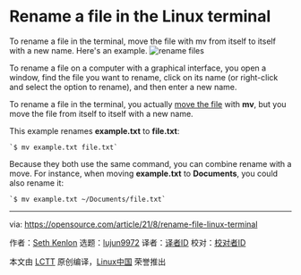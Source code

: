[#]: subject: "Rename a file in the Linux terminal"
[#]: via: "https://opensource.com/article/21/8/rename-file-linux-terminal"
[#]: author: "Seth Kenlon https://opensource.com/users/seth"
[#]: collector: "lujun9972"
[#]: translator: " "
[#]: reviewer: " "
[#]: publisher: " "
[#]: url: " "

Rename a file in the Linux terminal
======
To rename a file in the terminal, move the file with mv from itself to
itself with a new name. Here's an example.
![rename files][1]

To rename a file on a computer with a graphical interface, you open a window, find the file you want to rename, click on its name (or right-click and select the option to rename), and then enter a new name.

To rename a file in the terminal, you actually [move the file][2] with **mv**, but you move the file from itself to itself with a new name.

This example renames **example.txt** to **file.txt**:


```
`$ mv example.txt file.txt`
```

Because they both use the same command, you can combine rename with a move. For instance, when moving **example.txt** to **Documents**, you could also rename it:


```
`$ mv example.txt ~/Documents/file.txt`
```

--------------------------------------------------------------------------------

via: https://opensource.com/article/21/8/rename-file-linux-terminal

作者：[Seth Kenlon][a]
选题：[lujun9972][b]
译者：[译者ID](https://github.com/译者ID)
校对：[校对者ID](https://github.com/校对者ID)

本文由 [LCTT](https://github.com/LCTT/TranslateProject) 原创编译，[Linux中国](https://linux.cn/) 荣誉推出

[a]: https://opensource.com/users/seth
[b]: https://github.com/lujun9972
[1]: https://opensource.com/sites/default/files/styles/image-full-size/public/ch01s06.svg_.png?itok=a6cyO7Db (rename files)
[2]: https://opensource.com/article/21/7/terminal-basics-moving-files-linux-terminal
